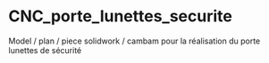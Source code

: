 # CNC_porte_lunettes_securite
Model / plan / piece solidwork / cambam  pour la réalisation du porte lunettes de sécurité
